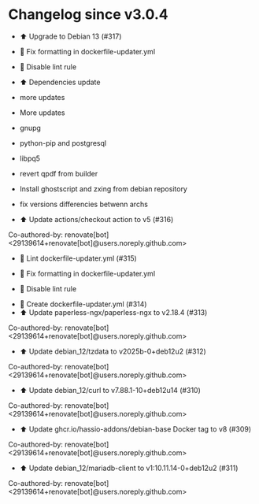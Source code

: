 # Changelog since v3.0.4
- ⬆️ Upgrade to Debian 13 (#317)

* 🔧 Fix formatting in dockerfile-updater.yml

* 🔧 Disable lint rule

* ⬆️ Dependencies update

* more updates

* More updates

* gnupg

* python-pip and postgresql

* libpq5

* revert qpdf from builder

* Install ghostscript  and zxing from debian repository

* fix versions differencies betwenn archs 
- ⬆️ Update actions/checkout action to v5 (#316)

Co-authored-by: renovate[bot] <29139614+renovate[bot]@users.noreply.github.com> 
- 💚 Lint dockerfile-updater.yml (#315)

* 🔧 Fix formatting in dockerfile-updater.yml

* 🔧 Disable lint rule 
- 👷 Create dockerfile-updater.yml (#314) 
- ⬆️ Update paperless-ngx/paperless-ngx to v2.18.4 (#313)

Co-authored-by: renovate[bot] <29139614+renovate[bot]@users.noreply.github.com> 
- ⬆️ Update debian_12/tzdata to v2025b-0+deb12u2 (#312)

Co-authored-by: renovate[bot] <29139614+renovate[bot]@users.noreply.github.com> 
- ⬆️ Update debian_12/curl to v7.88.1-10+deb12u14 (#310)

Co-authored-by: renovate[bot] <29139614+renovate[bot]@users.noreply.github.com> 
- ⬆️ Update ghcr.io/hassio-addons/debian-base Docker tag to v8 (#309)

Co-authored-by: renovate[bot] <29139614+renovate[bot]@users.noreply.github.com> 
- ⬆️ Update debian_12/mariadb-client to v1:10.11.14-0+deb12u2 (#311)

Co-authored-by: renovate[bot] <29139614+renovate[bot]@users.noreply.github.com> 
